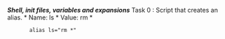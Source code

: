 ***Shell, init files, variables and expansions***
Task 0 : Script that creates an alias.
        * Name: ls
        * Value: rm *
               
           alias ls="rm *"
